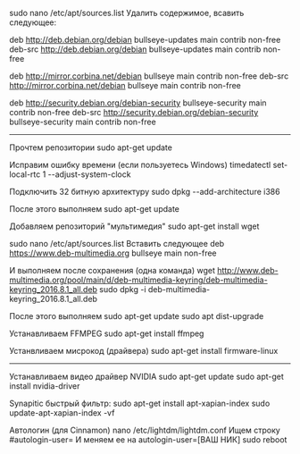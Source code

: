 sudo nano /etc/apt/sources.list
Удалить содержимое, всавить следующее:

deb http://deb.debian.org/debian bullseye-updates main contrib non-free
deb-src http://deb.debian.org/debian bullseye-updates main contrib non-free

deb http://mirror.corbina.net/debian bullseye main contrib non-free
deb-src http://mirror.corbina.net/debian bullseye main contrib non-free

deb http://security.debian.org/debian-security bullseye-security main contrib non-free
deb-src http://security.debian.org/debian-security bullseye-security main contrib non-free

-----------------------

Прочтем репозитории
sudo apt-get update

Исправим ошибку времени (если пользуетесь Windows)
timedatectl set-local-rtc 1 --adjust-system-clock

Подключить 32 битную архитектуру
sudo dpkg --add-architecture i386

После этого выполняем
sudo apt-get update

Добавляем репозиторий "мультимедия"
sudo apt-get install wget

sudo nano /etc/apt/sources.list
Вставить следующее
deb https://www.deb-multimedia.org bullseye main non-free

И выполняем после сохранения (одна команда)
wget http://www.deb-multimedia.org/pool/main/d/deb-multimedia-keyring/deb-multimedia-keyring_2016.8.1_all.deb
sudo dpkg -i deb-multimedia-keyring_2016.8.1_all.deb

После этого выполняем
sudo apt-get update
sudo apt dist-upgrade

Устанавливаем FFMPEG
sudo apt-get install ffmpeg

Устанвливаем мисрокод (драйвера)
sudo apt-get install firmware-linux

--------------------------

Устанавливаем видео драйвер NVIDIA
sudo apt-get update
sudo apt-get install nvidia-driver

Synapitic быстрый фильтр:
sudo apt-get install apt-xapian-index
sudo update-apt-xapian-index -vf

Автологин (для Cinnamon)
nano /etc/lightdm/lightdm.conf
Ищем строку #autologin-user=
И меняем ее на   autologin-user=[ВАШ НИК]
sudo reboot